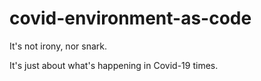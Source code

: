 # covid-environment-as-code

It's not irony, nor snark.

It's just about what's happening in Covid-19 times.

